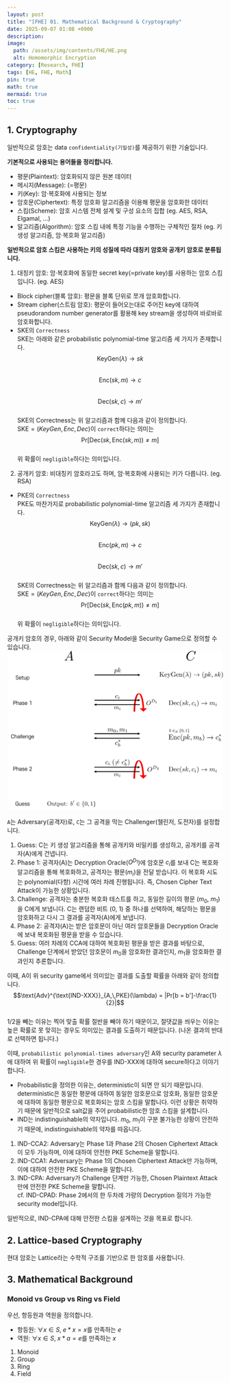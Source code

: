 ```yaml
---
layout: post
title: "[FHE] 01. Mathematical Background & Cryptography"
date: 2025-09-07 01:08 +0900
description: 
image:
  path: /assets/img/contents/FHE/HE.png
  alt: Homomorphic Encryption
category: [Research, FHE]
tags: [HE, FHE, Math]
pin: true
math: true
mermaid: true
toc: true
---  
```


## 1. Cryptography  

일반적으로 암호는 data `confidentiality(기밀성)`를 제공하기 위한 기술입니다.  

**기본적으로 사용되는 용어들을 정리합니다.**  
- 평문(Plaintext): 암호화되지 않은 원본 데이터  
- 메시지(Message): (=평문)  
- 키(Key): 암·복호화에 사용되는 정보  
- 암호문(Ciphertext): 특정 암호화 알고리즘을 이용해 평문을 암호화한 데이터  
- 스킴(Scheme): 암호 시스템 전체 설계 및 구성 요소의 집합 (eg. AES, RSA, Elgamal, ...)  
- 알고리즘(Algorithm): 암호 스킴 내에 특정 기능을 수행하는 구체적인 절차 (eg. 키 생성 알고리즘, 암·복호화 알고리즘)  

**일반적으로 암호 스킴은 사용하는 키의 성질에 따라 대칭키 암호와 공개키 암호로 분류됩니다.**  
1. 대칭키 암호: 암·복호화에 동일한 secret key(=private key)를 사용하는 암호 스킴입니다. (eg. AES)  
  - Block cipher(블록 암호): 평문을 블록 단위로 쪼개 암호화합니다.  
  - Stream cipher(스트림 암호): 평문이 들어오는대로 주어진 key에 대하여 pseudorandom number generator를 활용해 key stream을 생성하여 바로바로 암호화합니다.  
  - SKE의 `Correctness`  
  SKE는 아래와 같은 probabilistic polynomial-time 알고리즘 세 가지가 존재합니다.  
  $$\text{KeyGen}(\lambda) \rightarrow sk$$  
  $$\text{Enc}(sk, m) \rightarrow c$$  
  $$\text{Dec}(sk, c) \rightarrow m'$$  
  SKE의 Correctness는 위 알고리즘과 함께 다음과 같이 정의합니다.  
  $\text{SKE} = (KeyGen, Enc, Dec)$이 `correct`하다는 의미는  
  $$\text{Pr[Dec(}sk, \text{Enc}(sk, m)) \neq m] $$  
  위 확률이 `negligible`하다는 의미입니다.  

2. 공개키 암호: 비대칭키 암호라고도 하며, 암·복호화에 사용되는 키가 다릅니다. (eg. RSA)  
  - PKE의 `Correctness`  
  PKE도 마찬가지로 probabilistic polynomial-time 알고리즘 세 가지가 존재합니다.  
  $$\text{KeyGen}(\lambda) \rightarrow (pk, sk)$$  
  $$\text{Enc}(pk, m) \rightarrow c$$  
  $$\text{Dec}(sk, c) \rightarrow m'$$  
  SKE의 Correctness는 위 알고리즘과 함께 다음과 같이 정의합니다.  
  $\text{SKE} = (KeyGen, Enc, Dec)$이 `correct`하다는 의미는  
  $$\text{Pr[Dec(}sk, \text{Enc}(pk, m)) \neq m] $$  
  위 확률이 `negligible`하다는 의미입니다.  

공개키 암호의 경우, 아래와 같이 Security Model을 Security Game으로 정의할 수 있습니다.    
![security_model](assets/img/contents/FHE/security_model.png)

`A`는 Adversary(공격자)로, `C`는 그 공격을 막는 Challenger(챌린저, 도전자)를 설정합니다.  
1. Guess: C는 키 생성 알고리즘을 통해 공개키와 비밀키를 생성하고, 공개키를 공격자(A)에게 건넵니다.  
2. Phase 1: 공격자(A)는 Decryption Oracle($O^{D_1}$)에 암호문 $c_i$를 보내 C는 복호화 알고리즘을 통해 복호화하고, 공격자는 평문($m_i$)을 전달 받습니다. 이 복호화 시도는 polynomial(다항) 시간에 여러 차례 진행됩니다. 즉, Chosen Cipher Text Attack이 가능한 상황입니다.  
3. Challenge: 공격자는 충분한 복호화 테스트를 하고, 동일한 길이의 평문 ($m_0$, $m_1$)을 C에게 보냅니다. C는 랜덤한 비트 (0, 1) 중 하나를 선택하여, 해당하는 평문을 암호화하고 다시 그 결과를 공격자(A)에게 보냅니다.  
4. Phase 2: 공격자(A)는 받은 암호문이 아닌 여러 암호문들을 Decryption Oracle에 보내 복호화된 평문을 받을 수 있습니다.  
5. Guess: 여러 차례의 CCA에 대하여 복호화된 평문을 받은 결과를 바탕으로, Challenge 단계에서 받았던 암호문이 $m_0$을 암호화한 결과인지, $m_1$을 암호화한 결과인지 추론합니다.  

이때, A이 위 security game에서 의미있는 결과를 도출할 확률을 아래와 같이 정의합니다.  
$$\text{Adv}^{\text{IND-XXX}}_{A,\,PKE}(\lambda) = |Pr[b = b']-\frac{1}{2}|$$  
1/2을 빼는 이유는 찍어 맞출 확률 절반을 빼야 하기 때문이고, 절댓값을 씌우는 이유는 높은 확률로 못 맞히는 경우도 의미있는 결과를 도출하기 때문입니다. (나온 결과의 반대로 선택하면 됩니다.)  

이때, `probabilistic polynomial-times adversary`인 A와 security parameter $\lambda$에 대하여 위 확률이 `negligible`한 경우를 IND-XXX에 대하여 secure하다고 이야기합니다.  
- Probabilistic을 정의한 이유는, deterministic이 되면 안 되기 때문입니다. deterministic은 동일한 평문에 대하여 동일한 암호문으로 암호화, 동일한 암호문에 대하여 동일한 평문으로 복호화되는 암호 스킴을 말합니다. 이런 상황은 취약하기 때문에 일반적으로 salt값을 주어 probabilistic한 암호 스킴을 설계합니다.  
- IND는 indistinguishable의 약자입니다. $m_0$, $m_1$이 구분 불가능한 상황이 안전하기 때문에, indistinguishable의 약자를 따옵니다.  

1. IND-CCA2: Adversary는 Phase 1과 Phase 2의 Chosen Ciphertext Attack이 모두 가능하며, 이에 대하여 안전한 PKE Scheme을 말합니다.  
2. IND-CCA1: Adversary는 Phase 1의 Chosen Ciphertext Attack만 가능하며, 이에 대하여 안전한 PKE Scheme을 말합니다.   
3. IND-CPA: Adversary가 Challenge 단계만 가능한, Chosen Plaintext Attack만에 안전한 PKE Scheme을 말합니다.  
cf. IND-CPAD: Phase 2에서의 한 두차례 가량의 Decryption 질의가 가능한 security model입니다.  

일반적으로, IND-CPA에 대해 안전한 스킴을 설계하는 것을 목표로 합니다.  

## 2. Lattice-based Cryptography  

현대 암호는 Lattice라는 수학적 구조를 기반으로 한 암호를 사용합니다.  



## 3. Mathematical Background  

### Monoid vs Group vs Ring vs Field  

우선, 항등원과 역원을 정의합니다.  
- 항등원: $\forall x \in S, \; e * x = x$를 만족하는 $e$   
- 역원: $\forall x \in S, \; x * a = e$를 만족하는 $x$  

1. Monoid  
2. Group  
3. Ring  
4. Field  
